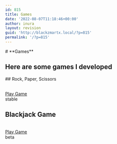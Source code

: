 ```yaml
---
id: 815
title: Games
date: '2022-08-07T11:18:46+00:00'
author: inura
layout: revision
guid: 'http://blackzmartx.local/?p=815'
permalink: '/?p=815'
---
```


<style>/*! elementor - v3.6.8 - 27-07-2022 */
.elementor-heading-title{padding:0;margin:0;line-height:1}.elementor-widget-heading .elementor-heading-title[class*=elementor-size-]>a{color:inherit;font-size:inherit;line-height:inherit}.elementor-widget-heading .elementor-heading-title.elementor-size-small{font-size:15px}.elementor-widget-heading .elementor-heading-title.elementor-size-medium{font-size:19px}.elementor-widget-heading .elementor-heading-title.elementor-size-large{font-size:29px}.elementor-widget-heading .elementor-heading-title.elementor-size-xl{font-size:39px}.elementor-widget-heading .elementor-heading-title.elementor-size-xxl{font-size:59px}</style></head><body># **Games**

## **Here are some games I developed**

<link href="http://blackzmartx.local/wp-content/plugins/elementor-pro/assets/css/widget-call-to-action.min.css" rel="stylesheet"></link>## Rock, Paper, Scissors

 [  
 Play Game ](https://blackzmartx.github.io/rps-game)  
 stable

## Blackjack Game

 [  
 Play Game ](https://blackzmartx.github.io/blackjack-game)  
 beta